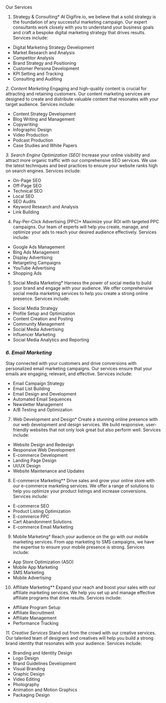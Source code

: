 Our Services

1. Strategy & Consulting\*
   At Digifire.io, we believe that a solid strategy is the foundation of any successful marketing campaign. Our expert consultants work closely with you to understand your business goals and craft a bespoke digital marketing strategy that drives results. Services include:

- Digital Marketing Strategy Development
- Market Research and Analysis
- Competitor Analysis
- Brand Strategy and Positioning
- Customer Persona Development
- KPI Setting and Tracking
- Consulting and Auditing

_2. Content Marketing_
Engaging and high-quality content is crucial for attracting and retaining customers. Our content marketing services are designed to create and distribute valuable content that resonates with your target audience. Services include:

- Content Strategy Development
- Blog Writing and Management
- Copywriting
- Infographic Design
- Video Production
- Podcast Production
- Case Studies and White Papers

_3. Search Engine Optimization (SEO)_
Increase your online visibility and attract more organic traffic with our comprehensive SEO services. We use the latest techniques and best practices to ensure your website ranks high on search engines. Services include:

- On-Page SEO
- Off-Page SEO
- Technical SEO
- Local SEO
- SEO Audits
- Keyword Research and Analysis
- Link Building

4. Pay-Per-Click Advertising (PPC)\*
   Maximize your ROI with targeted PPC campaigns. Our team of experts will help you create, manage, and optimize your ads to reach your desired audience effectively. Services include:

- Google Ads Management
- Bing Ads Management
- Display Advertising
- Retargeting Campaigns
- YouTube Advertising
- Shopping Ads

5. Social Media Marketing\*
   Harness the power of social media to build your brand and engage with your audience. We offer comprehensive social media marketing services to help you create a strong online presence. Services include:

- Social Media Strategy
- Profile Setup and Optimization
- Content Creation and Posting
- Community Management
- Social Media Advertising
- Influencer Marketing
- Social Media Analytics and Reporting

### _6. Email Marketing_

Stay connected with your customers and drive conversions with personalized email marketing campaigns. Our services ensure that your emails are engaging, relevant, and effective. Services include:

- Email Campaign Strategy
- Email List Building
- Email Design and Development
- Automated Email Sequences
- Newsletter Management
- A/B Testing and Optimization

7. Web Development and Design\*
   Create a stunning online presence with our web development and design services. We build responsive, user-friendly websites that not only look great but also perform well. Services include:

- Website Design and Redesign
- Responsive Web Development
- E-commerce Development
- Landing Page Design
- UI/UX Design
- Website Maintenance and Updates

8. E-commerce Marketing\*\*
   Drive sales and grow your online store with our e-commerce marketing services. We offer a range of solutions to help you optimize your product listings and increase conversions. Services include:

- E-commerce SEO
- Product Listing Optimization
- E-commerce PPC
- Cart Abandonment Solutions
- E-commerce Email Marketing

9. Mobile Marketing\*
   Reach your audience on the go with our mobile marketing services. From app marketing to SMS campaigns, we have the expertise to ensure your mobile presence is strong. Services include:

- App Store Optimization (ASO)
- Mobile App Marketing
- SMS Marketing
- Mobile Advertising

10. Affiliate Marketing\*\*
    Expand your reach and boost your sales with our affiliate marketing services. We help you set up and manage effective affiliate programs that drive results. Services include:

- Affiliate Program Setup
- Affiliate Recruitment
- Affiliate Management
- Performance Tracking

_11. Creative Services_
Stand out from the crowd with our creative services. Our talented team of designers and creatives will help you build a strong brand identity that resonates with your audience. Services include:

- Branding and Identity Design
- Logo Design
- Brand Guidelines Development
- Visual Branding
- Graphic Design
- Video Editing
- Photography
- Animation and Motion Graphics
- Packaging Design
